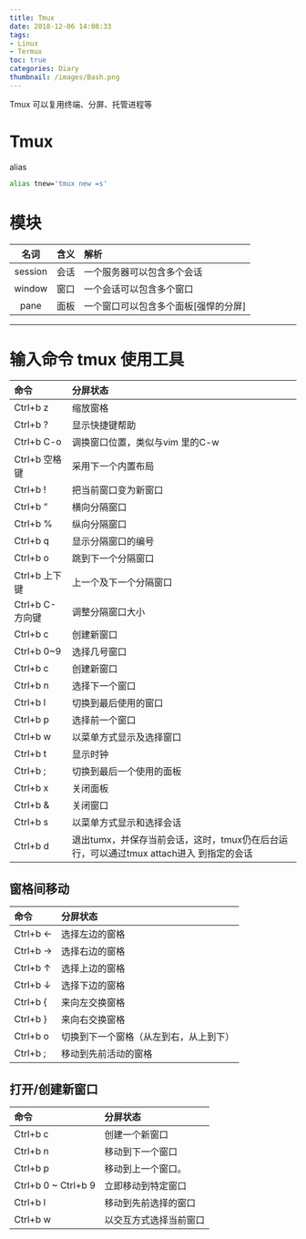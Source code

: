 ```yaml
---
title: Tmux
date: 2018-12-06 14:08:33
tags:
- Linux
- Termux
toc: true
categories: Diary
thumbnail: /images/Bash.png
---
```

Tmux 可以复用终端、分屏、托管进程等
<!--more-->
# Tmux
alias
```bash vimrc
alias tnew='tmux new =s'
```

# 模块
|名词|含义|解析|
|:----:|:----:|:----|
|session|会话|一个服务器可以包含多个会话|
|window	|窗口|一个会话可以包含多个窗口|
|pane	|面板|一个窗口可以包含多个面板[强悍的分屏]

  ---

# 输入命令 tmux 使用工具
|命令|分屏状态|
|:------|:------|
|Ctrl+b z |缩放窗格|
|Ctrl+b ? |显示快捷键帮助|
|Ctrl+b C-o |调换窗口位置，类似与vim 里的C-w|
|Ctrl+b 空格键 |采用下一个内置布局|
|Ctrl+b ! |把当前窗口变为新窗口|
|Ctrl+b “| 横向分隔窗口|
|Ctrl+b % |纵向分隔窗口|
|Ctrl+b q| 显示分隔窗口的编号|
|Ctrl+b o| 跳到下一个分隔窗口|
|Ctrl+b 上下键 |上一个及下一个分隔窗口|
|Ctrl+b C-方向键 |调整分隔窗口大小|
|Ctrl+b c |创建新窗口|
|Ctrl+b 0~9 |选择几号窗口|
|Ctrl+b c| 创建新窗口|
|Ctrl+b n |选择下一个窗口|
|Ctrl+b l |切换到最后使用的窗口|
|Ctrl+b p |选择前一个窗口|
|Ctrl+b w| 以菜单方式显示及选择窗口|
|Ctrl+b t |显示时钟|
|Ctrl+b ; |切换到最后一个使用的面板|
|Ctrl+b x| 关闭面板|
|Ctrl+b & |关闭窗口|
|Ctrl+b s |以菜单方式显示和选择会话
|Ctrl+b d |退出tumx，并保存当前会话，这时，tmux仍在后台运行，可以通过tmux attach进入 到指定的会话|

## 窗格间移动

|命令|分屏状态|
|:------|:------|
|Ctrl+b ← |选择左边的窗格|
|Ctrl+b → |选择右边的窗格|
|Ctrl+b ↑ |选择上边的窗格|
|Ctrl+b ↓ |选择下边的窗格|
|Ctrl+b { |来向左交换窗格|
|Ctrl+b } |来向右交换窗格|
|Ctrl+b o |切换到下一个窗格（从左到右，从上到下）|
|Ctrl+b ; |移动到先前活动的窗格|

## 打开/创建新窗口
|命令|分屏状态|
|:------|:------|
|Ctrl+b c |创建一个新窗口|
|Ctrl+b n |移动到下一个窗口|
|Ctrl+b p |移动到上一个窗口。
|Ctrl+b 0 ~ Ctrl+b 9 |立即移动到特定窗口|
|Ctrl+b l |移动到先前选择的窗口|
|Ctrl+b w |以交互方式选择当前窗口|